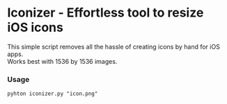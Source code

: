 # Iconizer - Effortless tool to resize iOS icons

This simple script removes all the hassle of creating icons by hand for iOS apps.  
Works best with 1536 by 1536 images.

### Usage

```
pyhton iconizer.py "icon.png"
```